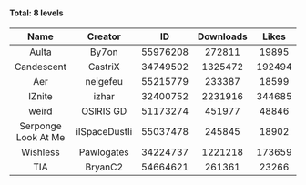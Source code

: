 #### Total: 8 levels

| Name | Creator | ID | Downloads | Likes |
|:---:|:---:|:---:|:---:|:---:|
| Aulta | By7on | 55976208 | 272811 | 19895
| Candescent | CastriX | 34749502 | 1325472 | 192494
| Aer | neigefeu | 55215779 | 233387 | 18599
| IZnite | izhar | 32400752 | 2231916 | 344685
| weird | OSIRIS GD | 51173274 | 451977 | 48846
| Serponge Look At Me | iISpaceDustIi | 55037478 | 245845 | 18902
| Wishless | Pawlogates | 34224737 | 1221218 | 173659
|  TIA | BryanC2 | 54664621 | 261361 | 23266
